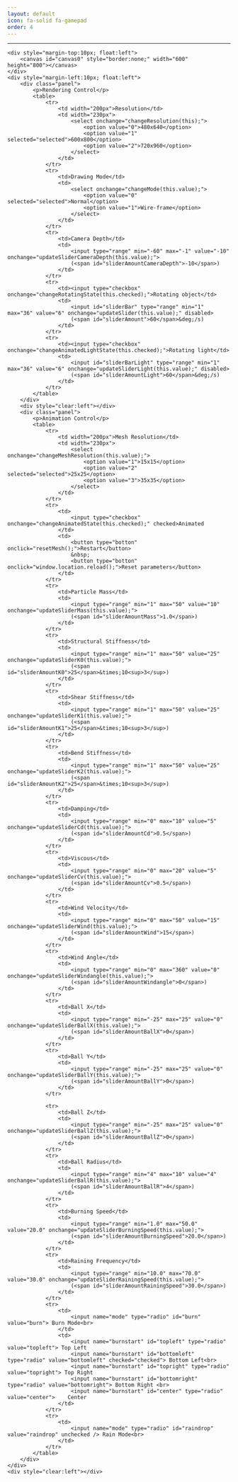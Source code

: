 ```yaml
---
layout: default
icon: fa-solid fa-gamepad
order: 4
---
```


---

<head>
<meta charset="utf-8">
<link href="/assets/css/proj3.css" rel="stylesheet">

<!-- Useful 3rd party libraries -->
<script type="text/javascript" src="/assets/js/jquery-1.12.2.min.js"></script>
<script type="text/javascript" src="/assets/js/glMatrix-0.9.5.js"></script>

<!-- Shader initialization utils -->
<script type="text/javascript" src="/assets/js/shader-utils.js"></script>

<!-- WebGL debugging utils -->
<script type="text/javascript" src="/assets/js/webgl-debug.js"></script>
<script type="text/javascript" src="/assets/js/debug-utils.js"></script>

<!-- Simulation-related functions -->
<script type="text/javascript" src="/assets/proj3_sim.js"></script>

<!-- WebGL functions -->
<script type="text/javascript" src="/assets/proj3_webgl.js"></script>

<!-- Other javascript functions -->
<script type="text/javascript" src="/assets/proj3.js"></script>

<!-- Vertex shader -->
<script id="shader-vs" type="x-shader/x-vertex">
    uniform mat4 uMVMatrix;             // Model-view matrix
    uniform mat4 uPMatrix;              // Projection matrix
    uniform mat4 uNMatrix;              // Normal matrix

    attribute vec3 aVertexPosition;     // Vertex position in object space
    attribute vec3 aVertexNormal;       // Vertex normal in object space
    attribute vec3 aVertexColor;
    attribute float aVertexAlpha;

    varying float vAlpha;
    varying vec3 vColor;

    varying vec3 vPosition;             // Vertex position (camera space)
    varying vec3 vNormal;               // Vertex normal (camera space)

    void main(void) {
        vec4 camSpacePosition = uMVMatrix * vec4(aVertexPosition, 1.0);
        vPosition = vec3(camSpacePosition);

        gl_Position = uPMatrix * camSpacePosition;

        vec4 camSpaceNormal = uNMatrix * vec4(aVertexNormal, 0.0);
        vNormal = vec3(camSpaceNormal);
        vColor = aVertexColor;
        vAlpha = aVertexAlpha;
    }
</script>

<!-- Fragment shader (Blinn-Phong) -->
<script id="shader-fs" type="x-shader/x-fragment">
    precision mediump float;

    uniform vec3 uLightPos;             // Light position in camera space
    varying vec3 vPosition;             // Fragment position (camera space)
    varying vec3 vNormal;               // Fragment normal (camera space)
    varying vec3 vColor;
    varying float vAlpha;

    void main(void) {
        vec3 vLight = uLightPos - vPosition;
        float dist = length(vLight);
        vLight = vLight/dist;

        vec3 vView = normalize(-vPosition);
        vec3 vHalf = normalize(vView + vLight);
        vec3 vNormal_ = normalize(vNormal);
        if ( dot(vNormal_, vView) < 0.0 ) vNormal_ = -vNormal_;

        vec3 diffClr = vColor;
        float ambient = 0.2;

        float diff = max(dot(vNormal_, vLight), 0.0);
        float spec = pow(max(dot(vNormal_, vHalf), 0.0), 10.0);
        vec3 I = 5.0*(diffClr*diff + spec)/(5.0 + 0.2*dist*dist) + diffClr*ambient;

        gl_FragColor = vec4(I, 1.0*vAlpha);
    }
</script>
</head>


<!-- HTML contents -->
<body>

    <div style="margin-top:10px; float:left">
        <canvas id="canvas0" style="border:none;" width="600" height="800"></canvas>
    </div>
    <div style="margin-left:10px; float:left">
        <div class="panel">
            <p>Rendering Control</p>
            <table>
                <tr>
                    <td width="200px">Resolution</td>
                    <td width="230px">
                        <select onchange="changeResolution(this);">
                            <option value="0">480x640</option>
                            <option value="1" selected="selected">600x800</option>
                            <option value="2">720x960</option>
                        </select>
                    </td>
                </tr>
                <tr>
                    <td>Drawing Mode</td>
                    <td>
                        <select onchange="changeMode(this.value);">
                            <option value="0" selected="selected">Normal</option>
                            <option value="1">Wire-frame</option>
                        </select>
                    </td>
                </tr>
                <tr>
                    <td>Camera Depth</td>
                    <td>
                        <input type="range" min="-60" max="-1" value="-10" onchange="updateSliderCameraDepth(this.value);">
                        (<span id="sliderAmountCameraDepth">-10</span>)
                    </td>
                </tr> 
                <tr>
                    <td><input type="checkbox" onchange="changeRotatingState(this.checked);">Rotating object</td>
                    <td>
                        <input id="sliderBar" type="range" min="1" max="36" value="6" onchange="updateSlider(this.value);" disabled>
                        (<span id="sliderAmount">60</span>&deg;/s)
                    </td>
                </tr>        
                <tr>
                    <td><input type="checkbox" onchange="changeAnimatedLightState(this.checked);">Rotating light</td>
                    <td>
                        <input id="sliderBarLight" type="range" min="1" max="36" value="6" onchange="updateSliderLight(this.value);" disabled>
                        (<span id="sliderAmountLight">60</span>&deg;/s)
                    </td>
                </tr>
            </table>
        </div>
        <div style="clear:left"></div>
        <div class="panel">
            <p>Animation Control</p>
            <table>
                <tr>
                    <td width="200px">Mesh Resolution</td>
                    <td width="230px">
                        <select onchange="changeMeshResolution(this.value);">
                            <option value="1">15x15</option>
                            <option value="2" selected="selected">25x25</option>
                            <option value="3">35x35</option>
                        </select>
                    </td>
                </tr>
                <tr>
                    <td>
                        <input type="checkbox" onchange="changeAnimatedState(this.checked);" checked>Animated
                    </td>
                    <td>
                        <button type="botton" onclick="resetMesh();">Restart</button>
                        &nbsp;
                        <button type="botton" onclick="window.location.reload();">Reset parameters</button>
                    </td>                
                </tr>
                <tr>
                    <td>Particle Mass</td>
                    <td>
                        <input type="range" min="1" max="50" value="10" onchange="updateSliderMass(this.value);">
                        (<span id="sliderAmountMass">1.0</span>)
                    </td>
                </tr>             
                <tr>
                    <td>Structural Stiffness</td>
                    <td>
                        <input type="range" min="1" max="50" value="25" onchange="updateSliderK0(this.value);">
                        (<span id="sliderAmountK0">25</span>&times;10<sup>3</sup>)
                    </td>
                </tr>
                <tr>
                    <td>Shear Stiffness</td>
                    <td>
                        <input type="range" min="1" max="50" value="25" onchange="updateSliderK1(this.value);">
                        (<span id="sliderAmountK1">25</span>&times;10<sup>3</sup>)
                    </td>
                </tr>
                <tr>
                    <td>Bend Stiffness</td>
                    <td>
                        <input type="range" min="1" max="50" value="25" onchange="updateSliderK2(this.value);">
                        (<span id="sliderAmountK2">25</span>&times;10<sup>3</sup>)
                    </td>
                </tr>
                <tr>
                    <td>Damping</td>
                    <td>
                        <input type="range" min="0" max="10" value="5" onchange="updateSliderCd(this.value);">
                        (<span id="sliderAmountCd">0.5</span>)
                    </td>
                </tr>
                <tr>
                    <td>Viscous</td>
                    <td>
                        <input type="range" min="0" max="20" value="5" onchange="updateSliderCv(this.value);">
                        (<span id="sliderAmountCv">0.5</span>)
                    </td>
                </tr>    
				<tr>
                    <td>Wind Velocity</td>
                    <td>
                        <input type="range" min="0" max="50" value="15" onchange="updateSliderWind(this.value);">
                        (<span id="sliderAmountWind">15</span>)
                    </td>
                </tr>  
				<tr>
                    <td>Wind Angle</td>
                    <td>
                        <input type="range" min="0" max="360" value="0" onchange="updateSliderWindangle(this.value);">
                        (<span id="sliderAmountWindangle">0</span>)
                    </td>
                </tr>
				<tr>
                    <td>Ball X</td>
                    <td>
                        <input type="range" min="-25" max="25" value="0" onchange="updateSliderBallX(this.value);">
                        (<span id="sliderAmountBallX">0</span>)
                    </td>
                </tr>
				<tr>
                    <td>Ball Y</td>
                    <td>
                        <input type="range" min="-25" max="25" value="0" onchange="updateSliderBallY(this.value);">
                        (<span id="sliderAmountBallY">0</span>)
                    </td>
                </tr>
				
				<tr>
                    <td>Ball Z</td>
                    <td>
                        <input type="range" min="-25" max="25" value="0" onchange="updateSliderBallZ(this.value);">
                        (<span id="sliderAmountBallZ">0</span>)
                    </td>
                </tr>
				<tr>
                    <td>Ball Radius</td>
                    <td>
                        <input type="range" min="4" max="10" value="4" onchange="updateSliderBallR(this.value);">
                        (<span id="sliderAmountBallR">4</span>)
                    </td>
                </tr>
                <tr>
                    <td>Burning Speed</td>
                    <td>
                        <input type="range" min="1.0" max="50.0" value="20.0" onchange="updateSliderBurningSpeed(this.value);">
                        (<span id="sliderAmountBurningSpeed">20.0</span>)
                    </td>
                </tr>
                <tr>
                    <td>Raining Frequency</td>
                    <td>
                        <input type="range" min="10.0" max="70.0" value="30.0" onchange="updateSliderRainingSpeed(this.value);">
                        (<span id="sliderAmountRainingSpeed">30.0</span>)
                    </td>
                </tr>
                <tr>
                    <td>
                        <input name="mode" type="radio" id="burn" value="burn"> Burn Mode<br>
                    </td>
                    <td>
                        <input name="burnstart" id="topleft" type="radio" value="topleft"> Top Left
                        <input name="burnstart" id="bottomleft" type="radio" value="bottomleft" checked="checked"> Bottom Left<br>
                        <input name="burnstart" id="topright" type="radio" value="topright"> Top Right 
                        <input name="burnstart" id="bottomright" type="radio" value="bottomright"> Bottom Right <br>
                        <input name="burnstart" id="center" type="radio" value="center">    Center
                    </td>
                </tr>
                <tr>
                    <td>
                        <input name="mode" type="radio" id="raindrop" value="raindrop" unchecked /> Rain Mode<br>
                    </td>
                </tr>
            </table>
        </div>
    </div>
    <div style="clear:left"></div>
</body>